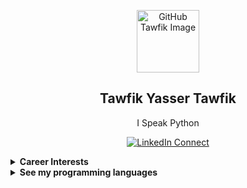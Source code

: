 <p align="center">
 <img width="100px" src="https://avatars1.githubusercontent.com/u/54971231?s=460&u=a9fe7887c665721a4773432f7393e87cc5490ff1&v=4" align="center" alt="GitHub Tawfik Image" />
 <h2 align="center">Tawfik Yasser Tawfik</h2>
 <p align="center">I Speak Python</p>
</p>
  <p align="center">
    <a href="https://www.linkedin.com/in/tawfikyasser/" target="_blank">
      <img alt="LinkedIn Connect" src="https://img.shields.io/static/v1?color=red&label=linkedin&logo=linkedin&logoColor=white&style=for-the-badge&message=Connect" />
    </a>
  </p>

<details>
 <summary><b> Career Interests </b></summary>

 * Data
 * SDLC
 * Python

</details>

<details>
 <summary><b> See my programming languages </b></summary>

[![Top Langs](https://github-readme-stats.vercel.app/api/top-langs/?username=TawfikYasser&langs_count=8)](https://github.com/TawfikYasser)
</details>
